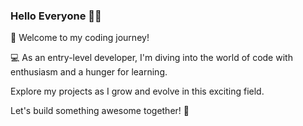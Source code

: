### Hello Everyone 🫰🏻

🌟 Welcome to my coding journey! 

💻 As an entry-level developer, I'm diving into the world of code with enthusiasm and a hunger for learning. 

Explore my projects as I grow and evolve in this exciting field. 

Let's build something awesome together! 🚀
